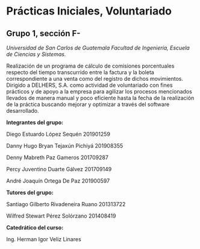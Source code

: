 # Prácticas Iniciales, Voluntariado
## Grupo 1, sección F-

*Universidad de San Carlos de Guatemala*
*Facultad de Ingeniería, Escuela de Ciencias y Sistemas.*

Realización de un programa de cálculo de comisiones porcentuales respecto del tiempo transcurrido entre la factura y la boleta correspondiente a una venta como del registro de dichos movimientos. Dirigido a DELHERS, S.A. como actividad de voluntariado con fines prácticos y de apoyo a la empresa para agilizar los procesos mencionados llevados de manera manual y poco eficiente hasta la fecha de la realización de la práctica buscando mejorar y optimizar a través del software desarrollado.


**Integrantes del grupo:**

  Diego Estuardo López Sequén 201901259

  Danny Hugo Bryan Tejaxún Pichiyá 201908355

  Denny Mabreth Paz Gameros 201709287

  Percy Juventino Duarte Gálvez 201709149

  André Joaquín Ortega De Paz 201900597


**Tutores del grupo:**

  Santiago Gilberto Rivadeneira Ruano 201313722

  Wilfred Stewart Pérez Solórzano 201408419


**Catedrático del curso:**

  Ing. Herman Igor Veliz Linares

